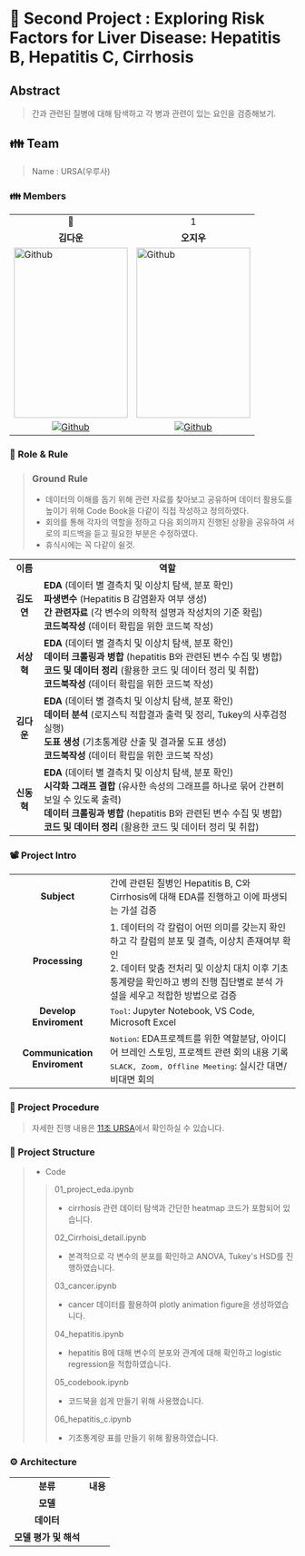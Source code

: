 # 💊 Second Project : Exploring Risk Factors for Liver Disease: Hepatitis B, Hepatitis C, Cirrhosis


## Abstract
> 간과 관련된 질병에 대해 탐색하고 각 병과 관련이 있는 요인을 검증해보기.

<h2> 👪 Team </h2>

> Name : URSA(우루사)

<h3> 👪 Members </h3>
<table>
  <tr>
    <td> <div align=center> 👑 </div> </td>
    <td> <div align=center>  1 </div> </td>
  </tr>
  <tr>
    <td> <div align=center> <b>김다운</b> </div> </td>
    <td> <div align=center> <b>오지우</b> </div> </td>
  </tr>
  <tr>
    <td> <img alt="Github" src ="https://github.com/Daw-ny/2023_Upstage_01st_Proj/assets/76687996/6522611f-8670-47be-8414-5b1e2563bc78" width="200" height="300"/> </td>
    <td> <img alt="Github" src ="https://github.com/Daw-ny/2023_Upstage_01st_Proj/assets/76687996/ed7442a2-126b-415c-9a23-50f3845a924f" width="200" height="300"/> </td>
  </tr>
  <tr>
    <td> <div align=center> <a href="https://github.com/Daw-ny"> <img alt="Github" src ="https://img.shields.io/badge/Github-181717.svg?&style=plastic&logo=Github&logoColor=white"/> </div> </td>
    <td> <div align=center> <a href="https://github.com/woooyen"> <img alt="Github" src ="https://img.shields.io/badge/Github-181717.svg?&style=plastic&logo=Github&logoColor=white"/> </div> </td>
  </tr>
</table>

<h3> 🛑 Role & Rule </h3>

> ### Ground Rule
> - 데이터의 이해를 돕기 위해 관련 자료를 찾아보고 공유하며 데이터 활용도를 높이기 위해 Code Book을 다같이 직접 작성하고 정의하였다.
> - 회의를 통해 각자의 역할을 정하고 다음 회의까지 진행된 상황을 공유하여 서로의 피드백을 듣고 필요한 부분은 수정하였다.
> - 휴식시에는 꼭 다같이 쉴것.


<table>
  <tr>
    <td> <div align=center> <b> 이름 </b> </div> </td>
    <td> <div align=center> <b> 역할 </b> </div> </td>
  </tr>
  <tr>
    <td> <div align=center> <b> 김도연 </b> </div> </td>
    <td> <b>EDA </b>(데이터 별 결측치 및 이상치 탐색, 분포 확인)</br>
         <b>파생변수 </b>(Hepatitis B 감염환자 여부 생성) </br>
	 <b>간 관련자료 </b>(각 변수의 의학적 설명과 작성치의 기준 확립)</br>
	 <b>코드북작성 </b>(데이터 확립을 위한 코드북 작성) </td>
  </tr>
  <tr>
    <td> <div align=center> <b> 서상혁 </b> </div> </td>
    <td> <b>EDA </b>(데이터 별 결측치 및 이상치 탐색, 분포 확인)</br>
	 <b>데이터 크롤링과 병합 </b>(hepatitis B와 관련된 변수 수집 및 병합) </br>
	 <b>코드 및 데이터 정리 </b>(활용한 코드 및 데이터 정리 및 취합)</br>
	 <b>코드북작성 </b>(데이터 확립을 위한 코드북 작성) </td>
  </tr>
  <tr>
    <td> <div align=center> <b> 김다운 </b> </div> </td>
    <td> <b>EDA </b>(데이터 별 결측치 및 이상치 탐색, 분포 확인)</br> 
	 <b>데이터 분석 </b>(로지스틱 적합결과 출력 및 정리, Tukey의 사후검정 실행)</br>
	 <b>도표 생성 </b>(기초통계량 산출 및 결과물 도표 생성)</br>
	 <b>코드북작성 </b>(데이터 확립을 위한 코드북 작성) </td>
  </tr>
  <tr>
    <td> <div align=center> <b> 신동혁 </b> </div> </td>
    <td> <b>EDA </b>(데이터 별 결측치 및 이상치 탐색, 분포 확인)</br>
	 <b>시각화 그래프 결합 </b>(유사한 속성의 그래프를 하나로 묶어 간편히 보일 수 있도록 출력)</br>
	 <b>데이터 크롤링과 병합 </b>(hepatitis B와 관련된 변수 수집 및 병합)</br>
	 <b>코드 및 데이터 정리 </b>(활용한 코드 및 데이터 정리 및 취합) </td>
  </tr>
</table>

<h3> 📽️ Project Intro </h3>

<table>
  <tr>
    <td> <div align=center> <b> Subject </b> </div> </td>
    <td> 간에 관련된 질병인 Hepatitis B, C와 Cirrhosis에 대해 EDA를 진행하고 이에 파생되는 가설 검증 </td>
  </tr>
  <tr>
    <td> <div align=center> <b> Processing </b> </div> </td>
    <td> 1. 데이터의 각 칼럼이 어떤 의미를 갖는지 확인하고 각 칼럼의 분포 및 결측, 이상치 존재여부 확인 </br>
  2. 데이터 맞춤 전처리 및 이상치 대치 이후 기초통계량을 확인하고 병의 진행 집단별로 분석 가설을 세우고 적합한 방법으로 검증
  </td>
  </tr>
  <tr>
    <td> <div align=center> <b> Develop Enviroment </b> </div> </td>
    <td> <tt>Tool</tt>: Jupyter Notebook, VS Code, Microsoft Excel</td>
  </tr>
  <tr>
    <td> <div align=center> <b> Communication Enviroment </b> </div> </td>
    <td> <tt>Notion</tt>: EDA프로젝트를 위한 역할분담, 아이디어 브레인 스토밍, 프로젝트 관련 회의 내용 기록 </br> <tt>SLACK, Zoom, Offline Meeting</tt>: 실시간 대면/비대면 회의 </td>
  </tr>
</table>

<h3> 📆 Project Procedure </h3>

>  자세한 진행 내용은 [11조 URSA](https://www.notion.so/11-e525c7c651aa46c5954548eb2cad2e29?pvs=4)에서 확인하실 수 있습니다.

<h3> 📂 Project Structure </h3>

> - Code
>> 01_project_eda.ipynb
>> - cirrhosis 관련 데이터 탐색과 간단한 heatmap 코드가 포함되어 있습니다.
>>
>> 02_Cirrhoisi_detail.ipynb
>> - 본격적으로 각 변수의 분포를 확인하고 ANOVA, Tukey's HSD를 진행하였습니다.
>>
>> 03_cancer.ipynb
>> - cancer 데이터를 활용하여 plotly animation figure을 생성하였습니다.
>>
>> 04_hepatitis.ipynb
>> - hepatitis B에 대해 변수의 분포와 관계에 대해 확인하고 logistic regression을 적합하였습니다.
>>
>> 05_codebook.ipynb
>> - 코드북을 쉽게 만들기 위해 사용했습니다.
>>
>> 06_hepatitis_c.ipynb
>> - 기초통계량 표를 만들기 위해 활용하였습니다.

<h3> ⚙️ Architecture </h3>
<table>
  <tr>
    <td> <div align=center> <b> 분류 </b> </div> </td>
    <td> <div align=center> <b> 내용 </b> </div> </td>
  </tr>
  <tr>
    <td> <div align=center> <b> 모델 </b> </div> </td>
    <td> </td>
  </tr>
  <tr>
    <td> <div align=center> <b> 데이터 </b> </div> </td>
    <td> </td>
  </tr>
  <tr>
    <td> <div align=center> <b> 모델 평가 및 해석 </b> </div> </td>
    <td> </td>
  </tr>
</table>
